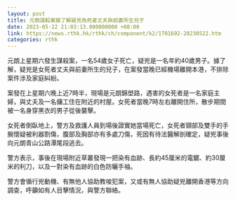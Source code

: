 ```yaml
---
layout: post
title: 元朗謀殺案據了解疑兇為死者丈夫與前妻所生兒子
date: 2023-05-22 21:03:13.000000000 +08:00
link: https://news.rthk.hk/rthk/ch/component/k2/1701692-20230522.htm
categories: rthk
---
```


元朗上星期六發生謀殺案，一名54歲女子死亡，疑兇是一名年約40歲男子。據了解，疑兇是女死者丈夫與前妻所生的兒子，在案發當晚已經機場離開本港，不排除案件涉及家庭糾紛。

案發在上星期六晚上近7時半，現場是元朗錦壆路，遇害的女死者是一名家庭主婦，與丈夫及一名傭工住在附近的村屋。女死者當晚7時左右離開住所，散步期間被一名身穿黑衣的男子從後襲擊。

女死者倒臥地上，警方及救護人員到場後證實她當場死亡，女死者頸部及雙手的手腕懷疑被利器割傷，腹部及胸部亦有多處刀傷，死因有待法醫解剖確定，疑兇事後向元朗青山公路潭尾段逃去。

警方表示，事後在現場附近草叢發現一把染有血跡、長約45厘米的電鋸、約30厘米的利刀，以及一對染有血跡的白色防曬手袖。

警方會循行兇動機、有無他人協助教唆犯案，又或有無人協助疑兇離開香港等方向調查，呼籲如有人目擊情況，與警方聯絡。
